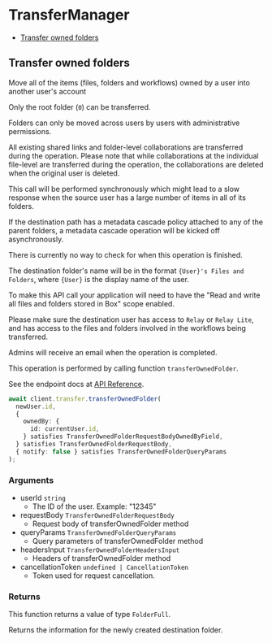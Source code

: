 # TransferManager

- [Transfer owned folders](#transfer-owned-folders)

## Transfer owned folders

Move all of the items (files, folders and workflows) owned by a user into
another user's account

Only the root folder (`0`) can be transferred.

Folders can only be moved across users by users with administrative
permissions.

All existing shared links and folder-level collaborations are transferred
during the operation. Please note that while collaborations at the individual
file-level are transferred during the operation, the collaborations are
deleted when the original user is deleted.

This call will be performed synchronously which might lead to a slow response
when the source user has a large number of items in all of its folders.

If the destination path has a metadata cascade policy attached to any of
the parent folders, a metadata cascade operation will be kicked off
asynchronously.

There is currently no way to check for when this operation is finished.

The destination folder's name will be in the format `{User}'s Files and
Folders`, where `{User}` is the display name of the user.

To make this API call your application will need to have the "Read and write
all files and folders stored in Box" scope enabled.

Please make sure the destination user has access to `Relay` or `Relay Lite`,
and has access to the files and folders involved in the workflows being
transferred.

Admins will receive an email when the operation is completed.

This operation is performed by calling function `transferOwnedFolder`.

See the endpoint docs at
[API Reference](https://developer.box.com/reference/put-users-id-folders-0/).

<!-- sample put_users_id_folders_0 -->

```ts
await client.transfer.transferOwnedFolder(
  newUser.id,
  {
    ownedBy: {
      id: currentUser.id,
    } satisfies TransferOwnedFolderRequestBodyOwnedByField,
  } satisfies TransferOwnedFolderRequestBody,
  { notify: false } satisfies TransferOwnedFolderQueryParams
);
```

### Arguments

- userId `string`
  - The ID of the user. Example: "12345"
- requestBody `TransferOwnedFolderRequestBody`
  - Request body of transferOwnedFolder method
- queryParams `TransferOwnedFolderQueryParams`
  - Query parameters of transferOwnedFolder method
- headersInput `TransferOwnedFolderHeadersInput`
  - Headers of transferOwnedFolder method
- cancellationToken `undefined | CancellationToken`
  - Token used for request cancellation.

### Returns

This function returns a value of type `FolderFull`.

Returns the information for the newly created
destination folder.
